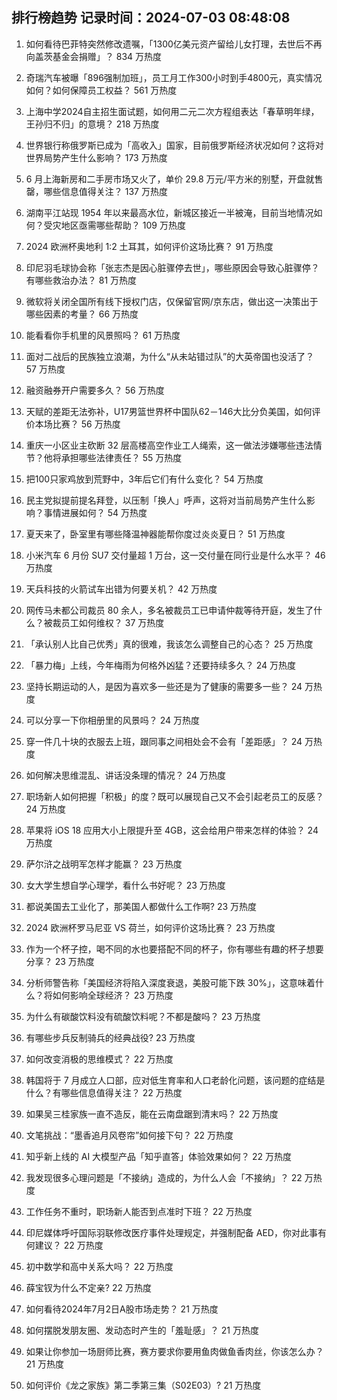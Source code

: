
## 排行榜趋势 记录时间：2024-07-03 08:48:08
  
  1. 如何看待巴菲特突然修改遗嘱，「1300亿美元资产留给儿女打理，去世后不再向盖茨基金会捐赠」？ 834 万热度
    
  2. 奇瑞汽车被曝「896强制加班」，员工月工作300小时到手4800元，真实情况如何？如何保障员工权益？ 561 万热度
    
  3. 上海中学2024自主招生面试题，如何用二元二次方程组表达「春草明年绿，王孙归不归」的意境？ 218 万热度
    
  4. 世界银行称俄罗斯已成为「高收入」国家，目前俄罗斯经济状况如何？这将对世界局势产生什么影响？ 173 万热度
    
  5. 6 月上海新房和二手房市场又火了，单价 29.8 万元/平方米的别墅，开盘就售罄，哪些信息值得关注？ 137 万热度
    
  6. 湖南平江站现 1954 年以来最高水位，新城区接近一半被淹，目前当地情况如何？受灾地区亟需哪些帮助？ 109 万热度
    
  7. 2024 欧洲杯奥地利 1:2 土耳其，如何评价这场比赛？ 91 万热度
    
  8. 印尼羽毛球协会称「张志杰是因心脏骤停去世」，哪些原因会导致心脏骤停？有哪些救治办法？ 81 万热度
    
  9. 微软将关闭全国所有线下授权门店，仅保留官网/京东店，做出这一决策出于哪些因素的考量？ 66 万热度
    
  10. 能看看你手机里的风景照吗？ 61 万热度
    
  11. 面对二战后的民族独立浪潮，为什么“从未站错过队”的大英帝国也没活了？ 57 万热度
    
  12. 融资融券开户需要多久？ 56 万热度
    
  13. 天赋的差距无法弥补，U17男篮世界杯中国队62－146大比分负美国，如何评价本场比赛？ 56 万热度
    
  14. 重庆一小区业主砍断 32 层高楼高空作业工人绳索，这一做法涉嫌哪些违法情节？他将承担哪些法律责任？ 55 万热度
    
  15. 把100只家鸡放到荒野中，3年后它们有什么变化？ 54 万热度
    
  16. 民主党拟提前提名拜登，以压制「换人」呼声，这将对当前局势产生什么影响？事情进展如何？ 54 万热度
    
  17. 夏天来了，卧室里有哪些降温神器能帮你度过炎炎夏日？ 51 万热度
    
  18. 小米汽车 6 月份 SU7 交付量超 1 万台，这一交付量在同行业是什么水平？ 46 万热度
    
  19. 天兵科技的火箭试车出错为何要关机？ 42 万热度
    
  20. 网传马未都公司裁员 80 余人，多名被裁员工已申请仲裁等待开庭，发生了什么？被裁员工如何维权？ 37 万热度
    
  21. 「承认别人比自己优秀」真的很难，我该怎么调整自己的心态？ 25 万热度
    
  22. 「暴力梅」上线，今年梅雨为何格外凶猛？还要持续多久？ 24 万热度
    
  23. 坚持长期运动的人，是因为喜欢多一些还是为了健康的需要多一些？ 24 万热度
    
  24. 可以分享一下你相册里的风景吗？ 24 万热度
    
  25. 穿一件几十块的衣服去上班，跟同事之间相处会不会有「差距感」？ 24 万热度
    
  26. 如何解决思维混乱、讲话没条理的情况？ 24 万热度
    
  27. 职场新人如何把握「积极」的度？既可以展现自己又不会引起老员工的反感？ 24 万热度
    
  28. 苹果将 iOS 18 应用大小上限提升至 4GB，这会给用户带来怎样的体验？ 24 万热度
    
  29. 萨尔浒之战明军怎样才能赢？ 23 万热度
    
  30. 女大学生想自学心理学，看什么书好呢？ 23 万热度
    
  31. 都说美国去工业化了，那美国人都做什么工作啊? 23 万热度
    
  32. 2024 欧洲杯罗马尼亚 VS 荷兰，如何评价这场比赛？ 23 万热度
    
  33. 作为一个杯子控，喝不同的水也要搭配不同的杯子，你有哪些有趣的杯子想要分享？ 23 万热度
    
  34. 分析师警告称「美国经济将陷入深度衰退，美股可能下跌 30%」，这意味着什么？将如何影响全球经济？ 23 万热度
    
  35. 为什么有碳酸饮料没有硫酸饮料呢？不都是酸吗？ 23 万热度
    
  36. 有哪些步兵反制骑兵的经典战役? 23 万热度
    
  37. 如何改变消极的思维模式？ 22 万热度
    
  38. 韩国将于 7 月成立人口部，应对低生育率和人口老龄化问题，该问题的症结是什么？有哪些信息值得关注？ 22 万热度
    
  39. 如果吴三桂家族一直不造反，能在云南盘踞到清末吗？ 22 万热度
    
  40. 文笔挑战：“墨香追月风卷帘”如何接下句？ 22 万热度
    
  41. 知乎新上线的 AI 大模型产品「知乎直答」体验效果如何？ 22 万热度
    
  42. 我发现很多心理问题是「不接纳」造成的，为什么人会「不接纳」？ 22 万热度
    
  43. 工作任务不重时，职场新人能否到点准时下班？ 22 万热度
    
  44. 印尼媒体呼吁国际羽联修改医疗事件处理规定，并强制配备 AED，你对此事有何建议？ 22 万热度
    
  45. 初中数学和高中关系大吗？ 22 万热度
    
  46. 薛宝钗为什么不定亲? 22 万热度
    
  47. 如何看待2024年7月2日A股市场走势？ 21 万热度
    
  48. 如何摆脱发朋友圈、发动态时产生的「羞耻感」？ 21 万热度
    
  49. 如果让你参加一场厨师比赛，赛方要求你要用鱼肉做鱼香肉丝，你该怎么办？ 21 万热度
    
  50. 如何评价《龙之家族》第二季第三集（S02E03）? 21 万热度
    